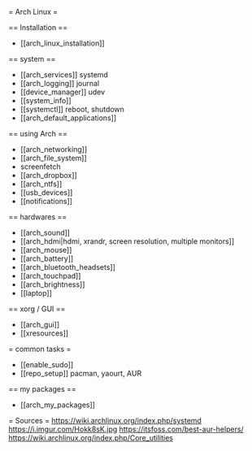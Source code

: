= Arch Linux =

== Installation ==
* [[arch_linux_installation]]

== system ==
* [[arch_services]] systemd
* [[arch_logging]] journal
* [[device_manager]] udev
* [[system_info]]
* [[systemctl]] reboot, shutdown
* [[arch_default_applications]]

== using Arch ==
* [[arch_networking]]
* [[arch_file_system]]
* screenfetch
* [[arch_dropbox]]
* [[arch_ntfs]]
* [[usb_devices]]
* [[notifications]]

== hardwares ==
* [[arch_sound]]
* [[arch_hdmi|hdmi, xrandr, screen resolution, multiple monitors]]
* [[arch_mouse]]
* [[arch_battery]]
* [[arch_bluetooth_headsets]]
* [[arch_touchpad]]
* [[arch_brightness]]
* [[laptop]]

== xorg / GUI ==
* [[arch_gui]]
* [[xresources]]

= common tasks =
* [[enable_sudo]]
* [[repo_setup]] pacman, yaourt, AUR

== my packages ==
* [[arch_my_packages]]

= Sources =
https://wiki.archlinux.org/index.php/systemd
https://i.imgur.com/Hokk8sK.jpg
https://itsfoss.com/best-aur-helpers/
https://wiki.archlinux.org/index.php/Core_utilities
